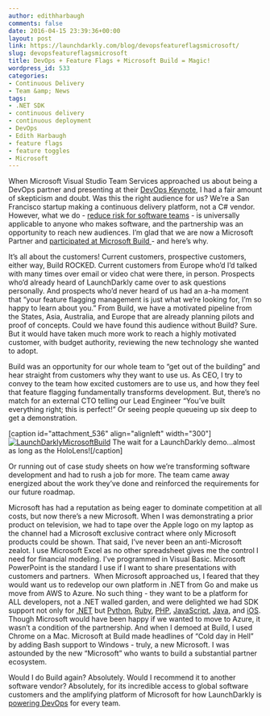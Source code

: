 ```yaml
---
author: edithharbaugh
comments: false
date: 2016-04-15 23:39:36+00:00
layout: post
link: https://launchdarkly.com/blog/devopsfeatureflagsmicrosoft/
slug: devopsfeatureflagsmicrosoft
title: DevOps + Feature Flags + Microsoft Build = Magic!
wordpress_id: 533
categories:
- Continuous Delivery
- Team &amp; News
tags:
- .NET SDK
- continuous delivery
- continuous deployment
- DevOps
- Edith Harbaugh
- feature flags
- feature toggles
- Microsoft
---
```


When Microsoft Visual Studio Team Services approached us about being a DevOps partner and presenting at their [DevOps Keynote,](http://featureflags.io/2016/03/30/introducing-feature-flag-toggle-support-for-visual-studio-team-services/?utm_source=launchdarkly_blog&utm_medium=organic) I had a fair amount of skepticism and doubt. Was this the right audience for us? We’re a San Francisco startup making a continuous delivery platform, not a C# vendor. However, what we do - [reduce risk for software teams](https://blog.launchdarkly.com/risk-reduction-and-harm-mitigation/) - is universally applicable to anyone who makes software, and the partnership was an opportunity to reach new audiences. I’m glad that we are now a Microsoft Partner and [participated at Microsoft Build ](https://blogs.msdn.microsoft.com/visualstudioalm/2016/03/30/new-build-2016-partner-extensions-in-the-visual-studio-team-services-marketplace/)- and here’s why.<!-- more -->

It’s all about the customers! Current customers, prospective customers, either way, Build ROCKED. Current customers from Europe who’d I’d talked with many times over email or video chat were there, in person. Prospects who’d already heard of LaunchDarkly came over to ask questions personally. And prospects who’d never heard of us had an a-ha moment that “your feature flagging management is just what we’re looking for, I’m so happy to learn about you.” From Build, we have a motivated pipeline from the States, Asia, Australia, and Europe that are already planning pilots and proof of concepts. Could we have found this audience without Build? Sure. But it would have taken much more work to reach a highly motivated customer, with budget authority, reviewing the new technology she wanted to adopt.

Build was an opportunity for our whole team to “get out of the building” and hear straight from customers why they want to use us. As CEO, I try to convey to the team how excited customers are to use us, and how they feel that feature flagging fundamentally transforms development. But, there’s no match for an external CTO telling our Lead Engineer “You’ve built everything right; this is perfect!” Or seeing people queueing up six deep to get a demonstration.

[caption id="attachment_536" align="alignleft" width="300"][![LaunchDarklyMicrosoftBuild](https://blog.launchdarkly.com/wp-content/uploads/2016/04/MSFTBuildWait-300x294.png)](https://blog.launchdarkly.com/wp-content/uploads/2016/04/MSFTBuildWait.png) The wait for a LaunchDarkly demo...almost as long as the HoloLens![/caption]

Or running out of case study sheets on how we’re transforming software development and had to rush a job for more. The team came away energized about the work they’ve done and reinforced the requirements for our future roadmap.

Microsoft has had a reputation as being eager to dominate competition at all costs, but now there’s a new Microsoft. When I was demonstrating a prior product on television, we had to tape over the Apple logo on my laptop as the channel had a Microsoft exclusive contract where only Microsoft products could be shown. That said, I’ve never been an anti-Microsoft zealot. I use Microsoft Excel as no other spreadsheet gives me the control I need for financial modeling. I’ve programmed in Visual Basic. Microsoft PowerPoint is the standard I use if I want to share presentations with customers and partners.  When Microsoft approached us, I feared that they would want us to redevelop our own platform in .NET from Go and make us move from AWS to Azure. No such thing - they want to be a platform for ALL developers, not a .NET walled garden, and were delighted we had SDK support not only for [.NET](https://docs.launchdarkly.com/v1.0/docs/dotnet-sdk-reference) but [Python](https://docs.launchdarkly.com/v1.0/docs/python-sdk-reference), [Ruby](https://docs.launchdarkly.com/v1.0/docs/ruby-sdk-reference), [PHP](https://docs.launchdarkly.com/v1.0/docs/php-sdk-reference), [JavaScript](https://docs.launchdarkly.com/v1.0/docs/js-sdk-reference), [Java](https://docs.launchdarkly.com/v1.0/docs/java-sdk-reference), and [iOS](https://docs.launchdarkly.com/v1.0/docs/ios-sdk-reference). Though Microsoft would have been happy if we wanted to move to Azure, it wasn’t a condition of the partnership. And when I demoed at Build, I used Chrome on a Mac. Microsoft at Build made headlines of “Cold day in Hell” by adding Bash support to Windows - truly, a new Microsoft. I was astounded by the new “Microsoft” who wants to build a substantial partner ecosystem.

Would I do Build again? Absolutely. Would I recommend it to another software vendor? Absolutely, for its incredible access to global software customers and the amplifying platform of Microsoft for how LaunchDarkly is [powering DevOps](https://blog.launchdarkly.com/devops2/) for every team. 

